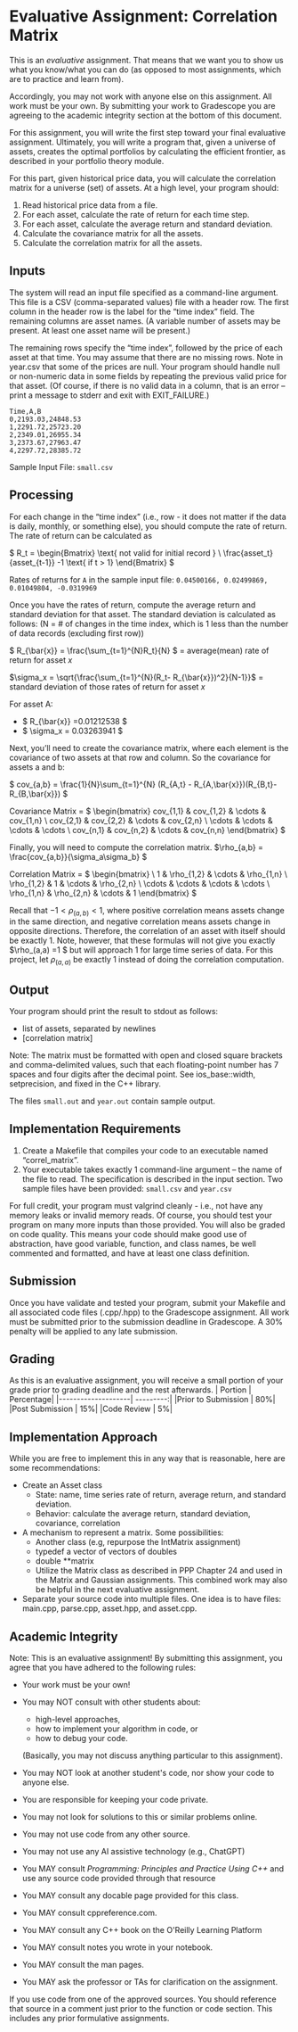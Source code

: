 # Evaluative Assignment: Correlation Matrix
This is an *evaluative* assignment. That means that we want you to
show us what you know/what you can do (as opposed to most assignments,
which are to practice and learn from). 

Accordingly, you may not work with anyone else on this assignment. All
work must be your own. By submitting your work to Gradescope you are
agreeing to the academic integrity section at the bottom of this document.

For this assignment, you will write the first step toward your final evaluative assignment. Ultimately, you will write a program that, given a universe of assets, creates the optimal portfolios by calculating the efficient frontier, as described in your portfolio theory module. 

For this part, given historical price data, you will calculate the correlation matrix for a universe (set) of assets. At a high level, your program should:
1. Read historical price data from a file. 
2. For each asset, calculate the rate of return for each time step.
3. For each asset, calculate the average return and standard deviation.
4. Calculate the covariance matrix for all the assets. 
5. Calculate the correlation matrix for all the assets.

## Inputs
The system will read an input file specified as a command-line argument.
This file is a CSV (comma-separated values) file with a header row.  The first column in the header row is the label for the “time index” field. The remaining columns are asset names. (A variable number of assets may be present. At least one asset name will be present.)

The remaining rows specify the “time index”, followed by the price of each asset at that time. You may assume that there are no missing rows. Note in year.csv that some of the prices are null. Your program should handle null or non-numeric data in some fields by repeating the previous valid price for that asset. (Of course, if there is no valid data in a column, that is an error – print a message to stderr and exit with EXIT_FAILURE.)

```
Time,A,B
0,2193.03,24848.53
1,2291.72,25723.20
2,2349.01,26955.34
3,2373.67,27963.47
4,2297.72,28385.72
```
Sample Input File: `small.csv`

## Processing
For each change in the “time index” (i.e., row - it does not matter if the data is daily, monthly, or something else), you should compute the rate of return.  The rate of return can be calculated as

$
R_t = \begin{Bmatrix}
\text{ not valid for initial record }
\\ 
\frac{asset_t}{asset_{t-1}} -1 \text{ if t > 1}
\end{Bmatrix} 
$

Rates of returns for `A` in the sample input file: `0.04500166, 0.02499869, 0.01049804, -0.0319969`

Once you have the rates of return, compute the average return and standard deviation for that asset. The standard deviation is calculated as follows: 
(N = # of changes in the time index, which is 1 less than the number of data records (excluding first row))

$ R_{\bar{x}} = \frac{\sum_{t=1}^{N}R_t}{N} $ = average(mean) rate of return for asset $x$

$\sigma_x = \sqrt{\frac{\sum_{t=1}^{N}(R_t- R_{\bar{x}})^2}{N-1}}$ = standard deviation of those rates of return for asset $x$



For asset A:
- $ R_{\bar{x}} =0.01212538 $
- $ \sigma_x = 0.03263941 $

Next, you’ll need to create the covariance matrix, where each element is the covariance of two assets at that row and column.  So the covariance for assets a and b:

$ cov_{a,b} = \frac{1}{N}\sum_{t=1}^{N} (R_{A,t} - R_{A,\bar{x}})(R_{B,t}-R_{B,\bar{x}}) $

Covariance Matrix = 
$
\begin{bmatrix}
cov_{1,1} & cov_{1,2} & \cdots & cov_{1,n} \\ 
cov_{2,1} & cov_{2,2} & \cdots & cov_{2,n} \\ 
\cdots    & \cdots    & \cdots & \cdots    \\ 
cov_{n,1} & cov_{n,2} & \cdots & cov_{n,n} 
\end{bmatrix}
$

Finally, you will need to compute the correlation matrix. 
$\rho_{a,b} = \frac{cov_{a,b}}{\sigma_a\sigma_b} $

Correlation Matrix = 
$
\begin{bmatrix}
\ 1         & \rho_{1,2} & \cdots & \rho_{1,n} \\ 
\rho_{1,2} & 1          & \cdots & \rho_{2,n} \\ 
\cdots     & \cdots     & \cdots & \cdots    \\ 
\rho_{1,n} & \rho_{2,n} & \cdots & 1 
\end{bmatrix}
$

Recall that $-1 < \rho_(a,b) < 1$, where positive correlation means assets change in the same direction, and negative correlation means assets change in opposite directions. Therefore, the correlation of an asset with itself should be exactly 1. Note, however, that these formulas will not give you exactly $\rho_(a,a) =1 $ but will approach 1 for large time series of data. For this project, let $\rho_(a,a)$  be exactly 1 instead of doing the correlation computation.

## Output
Your program should print the result to stdout as follows:
- list of assets, separated by newlines
- [correlation matrix]

Note: The matrix must be formatted with open and closed square brackets and comma-delimited values, such that each floating-point number has 7 spaces and four digits after the decimal point. See ios_base::width, setprecision, and fixed in the C++ library.

The files `small.out` and `year.out` contain sample output.

## Implementation Requirements
1. Create a Makefile that compiles your code to an executable named “correl_matrix”.
2. Your executable takes exactly 1 command-line argument – the name of the file to read. The specification is described in the input section. Two sample files have been provided: `small.csv` and `year.csv`

For full credit, your program must valgrind cleanly - i.e., not have any memory leaks or invalid memory reads. Of course, you should test your program on many more inputs than those provided. You will also be graded on code quality. This means your code should make good use of abstraction, have good variable, function, and class names, be well commented and formatted, and have at least one class definition. 

## Submission 
Once you have validate and tested your program, submit your Makefile and all associated code files (.cpp/.hpp) to the Gradescope assignment.  All work must be submitted prior to the submission deadline in Gradescope. A 30% penalty will be applied to any late submission.

## Grading
As this is an evaluative assignment, you will receive a small portion of your grade prior to grading deadline and the rest afterwards.
| Portion            | Percentage|
|--------------------| ---------:|
|Prior to Submission | 80%|
|Post Submission     | 15%|
|Code Review         |  5%|

## Implementation Approach
While you are free to implement this in any way that is reasonable, here are some recommendations:
- Create an Asset class
  - State: name, time series rate of return, average return, and standard deviation. 
  - Behavior: calculate the average return, standard deviation, covariance, correlation
- A mechanism to represent a matrix.  Some possibilities:
  - Another class (e.g,  repurpose the IntMatrix assignment)
  - typedef a vector of vectors of doubles
  - double **matrix
  - Utilize the Matrix class as described in PPP Chapter 24 and used in the Matrix and Gaussian assignments.  This combined work may also be helpful in the next evaluative assignment.
- Separate your source code into multiple files. One idea is to have files: main.cpp, parse.cpp, asset.hpp, and asset.cpp.  


## Academic Integrity
Note: This is an evaluative assignment!  By submitting this assignment, you agree that you have adhered to the following rules:
- Your work must be your own!
- You may NOT consult with other students about:
    - high-level approaches,
    - how to implement your algorithm in code, or
    - how to debug your code.

  (Basically, you may not discuss anything particular to this assignment).
- You may NOT look at another student's code, nor show your code to anyone else.
- You are responsible for keeping your code private.
- You may not look for solutions to this or similar problems online.
- You may not use code from any other source.
- You may not use any AI assistive technology (e.g., ChatGPT)
- You MAY consult _Programming: Principles and Practice Using C++_ and use
  any source code provided through that resource
- You MAY consult any docable page provided for this class.
- You MAY consult  cppreference.com.
- You MAY consult any C++ book on the O'Reilly Learning Platform
- You MAY consult notes you wrote in your notebook.
- You MAY consult the man pages.
- You MAY ask the professor or TAs for clarification on the assignment.
 
If you use code from one of the approved sources.  You should reference that source in a comment just prior to the function or code section. This includes any prior formulative assignments.
